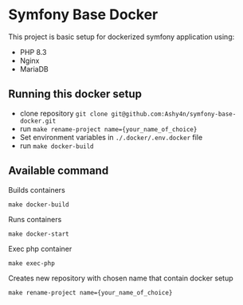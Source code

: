 # Symfony Base Docker

This project is basic setup for dockerized symfony application using:
- PHP 8.3
- Nginx
- MariaDB

## Running this docker setup

- clone repository ```git clone git@github.com:Ashy4n/symfony-base-docker.git```
- run ```make rename-project name={your_name_of_choice}```
- Set environment variables in ```./.docker/.env.docker``` file
- run ```make docker-build```

## Available command

Builds containers
```
make docker-build
```

Runs containers
```
make docker-start
```

Exec php container
```
make exec-php
```

Creates new repository with chosen name that contain docker setup
```
make rename-project name={your_name_of_choice}
```
